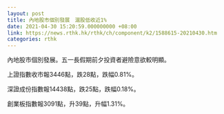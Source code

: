 ```yaml
---
layout: post
title: 內地股市個別發展　滬股低收近1%
date: 2021-04-30 15:20:59.000000000 +08:00
link: https://news.rthk.hk/rthk/ch/component/k2/1588615-20210430.htm
categories: rthk
---
```


內地股市個別發展。五一長假期前夕投資者避險意欲較明顯。

上證指數收市報3446點，跌28點，跌幅0.81%。

深證成份指數報14438點，跌25點，跌幅0.18%。

創業板指數報3091點，升39點，升幅1.31%。
